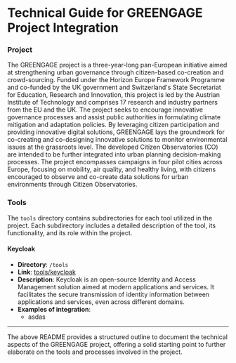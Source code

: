 # Technical Guide for GREENGAGE Project Integration

### Project

The GREENGAGE project is a three-year-long pan-European initiative aimed at strengthening urban governance through citizen-based co-creation and crowd-sourcing. Funded under the Horizon Europe Framework Programme and co-funded by the UK government and Switzerland's State Secretariat for Education, Research and Innovation, this project is led by the Austrian Institute of Technology and comprises 17 research and industry partners from the EU and the UK. The project seeks to encourage innovative governance processes and assist public authorities in formulating climate mitigation and adaptation policies. By leveraging citizen participation and providing innovative digital solutions, GREENGAGE lays the groundwork for co-creating and co-designing innovative solutions to monitor environmental issues at the grassroots level. The developed Citizen Observatories (CO) are intended to be further integrated into urban planning decision-making processes. The project encompasses campaigns in four pilot cities across Europe, focusing on mobility, air quality, and healthy living, with citizens encouraged to observe and co-create data solutions for urban environments through Citizen Observatories.

### Tools

The `tools` directory contains subdirectories for each tool utilized in the project. Each subdirectory includes a detailed description of the tool, its functionality, and its role within the project.

#### Keycloak

- **Directory**: `/tools`
- **Link**: [tools/keycloak](tools/keycload)
- **Description**: Keycloak is an open-source Identity and Access Management solution aimed at modern applications and services. It facilitates the secure transmission of identity information between applications and services, even across different domains.
- **Examples of integration**:
    - asdas
    

---

The above README provides a structured outline to document the technical aspects of the GREENGAGE project, offering a solid starting point to further elaborate on the tools and processes involved in the project.
